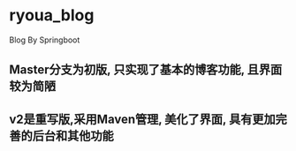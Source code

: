 # ryoua_blog
Blog By Springboot

## Master分支为初版, 只实现了基本的博客功能, 且界面较为简陋
## v2是重写版,采用Maven管理, 美化了界面, 具有更加完善的后台和其他功能
